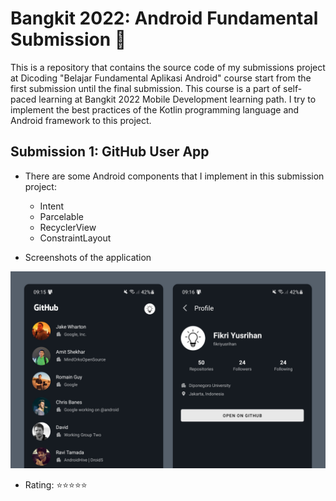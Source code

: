 # Bangkit 2022: Android Fundamental Submission 📱
<p>This is a repository that contains the source code of my submissions project at Dicoding "Belajar Fundamental Aplikasi Android" course start from the first submission until the final submission. This course is a part of self-paced learning at Bangkit 2022 Mobile Development learning path. I try to implement the best practices of the Kotlin programming language and Android framework to this project.</p>

## Submission 1: GitHub User App
* There are some Android components that I implement in this submission project:
    * Intent
    * Parcelable
    * RecyclerView
    * ConstraintLayout

* Screenshots of the application
<img src="https://github.com/fikriyusrihan/fikriyusrihan/blob/main/Assets/android_fundamental_submission_readme/android_submission_1.png"/>

* Rating: ⭐⭐⭐⭐⭐
